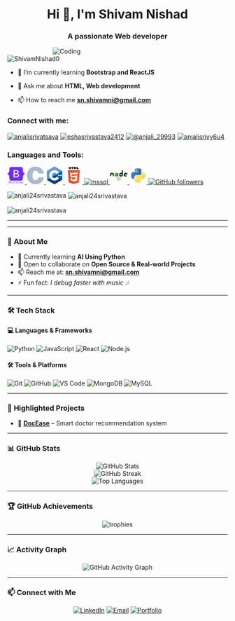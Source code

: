 <h1 align="center">Hi 👋, I'm Shivam Nishad</h1>
<h3 align="center">A passionate Web developer</h3>
<img align="right" alt="Coding" width="400" src="https://cdn.dribbble.com/users/1162077/screenshots/3848914/programmer.gif"

<p align="left"> <img src="https://komarev.com/ghpvc/?username=ShivamNishad0&label=Profile%20views&color=0e75b6&style=flat" alt="ShivamNishad0" /> </p>

- 🌱 I’m currently learning **Bootstrap and ReactJS**

- 💬 Ask me about **HTML, Web development**

- 📫 How to reach me **sn.shivamni@gmail.com**

<h3 align="left">Connect with me:</h3>
<p align="left">
<a href="https://www.linkedin.com/in/anjali-srivastava-650b12231/" target="blank"><img align="center" src="https://raw.githubusercontent.com/rahuldkjain/github-profile-readme-generator/master/src/images/icons/Social/linked-in-alt.svg" alt="anjalisrivatsava" height="30" width="40" /></a>
<a href="https://instagram.com/eshasrivastava2412" target="blank"><img align="center" src="https://raw.githubusercontent.com/rahuldkjain/github-profile-readme-generator/master/src/images/icons/Social/instagram.svg" alt="eshasrivastava2412" height="30" width="40" /></a>
<a href="https://www.hackerrank.com/ANJALI_29993" target="blank"><img align="center" src="https://raw.githubusercontent.com/rahuldkjain/github-profile-readme-generator/master/src/images/icons/Social/hackerrank.svg" alt="@anjali_29993" height="30" width="40" /></a>
<a href="https://auth.geeksforgeeks.org/user/anjalisrivy6u4" target="blank"><img align="center" src="https://raw.githubusercontent.com/rahuldkjain/github-profile-readme-generator/master/src/images/icons/Social/geeks-for-geeks.svg" alt="anjalisrivy6u4" height="30" width="40" /></a>
</p>

<h3 align="left">Languages and Tools:</h3>
<p align="left"> <a href="https://getbootstrap.com" target="_blank" rel="noreferrer"> <img src="https://raw.githubusercontent.com/devicons/devicon/master/icons/bootstrap/bootstrap-plain-wordmark.svg" alt="bootstrap" width="40" height="40"/> </a> <a href="https://www.cprogramming.com/" target="_blank" rel="noreferrer"> <img src="https://raw.githubusercontent.com/devicons/devicon/master/icons/c/c-original.svg" alt="c" width="40" height="40"/> </a> <a href="https://www.w3schools.com/cpp/" target="_blank" rel="noreferrer"> <img src="https://raw.githubusercontent.com/devicons/devicon/master/icons/cplusplus/cplusplus-original.svg" alt="cplusplus" width="40" height="40"/> </a> <a href="https://www.w3.org/html/" target="_blank" rel="noreferrer"> <img src="https://raw.githubusercontent.com/devicons/devicon/master/icons/html5/html5-original-wordmark.svg" alt="html5" width="40" height="40"/> </a> <a href="https://www.microsoft.com/en-us/sql-server" target="_blank" rel="noreferrer"> <img src="https://www.svgrepo.com/show/303229/microsoft-sql-server-logo.svg" alt="mssql" width="40" height="40"/> </a> <a href="https://nodejs.org" target="_blank" rel="noreferrer"> <img src="https://raw.githubusercontent.com/devicons/devicon/master/icons/nodejs/nodejs-original-wordmark.svg" alt="nodejs" width="40" height="40"/> </a> <a href="https://www.python.org" target="_blank" rel="noreferrer"> <img src="https://raw.githubusercontent.com/devicons/devicon/master/icons/python/python-original.svg" alt="python" width="40" height="40"/> </a> 
<a href="https://github.com/ShivamNishad0?tab=followers"><img src="https://img.shields.io/github/followers/ShivamNishad0?label=Followers&style=social" alt="GitHub followers"></a></p>

<p><img align="left" src="https://github-readme-stats.vercel.app/api/top-langs?username=anjali24srivastava&show_icons=true&locale=en&layout=compact" alt="anjali24srivastava" /></p>

<p>&nbsp;<img align="center" src="https://github-readme-stats.vercel.app/api?username=anjali24srivastava&show_icons=true&locale=en" alt="anjali24srivastava" /></p>

<p><img align="center" src="https://github-readme-streak-stats.herokuapp.com/?user=anjali24srivastava&" alt="anjali24srivastava" /></p>


---

<p align="center">
  
</p>

---

### 🚀 **About Me**  
- 🌱 Currently learning **AI Using Python**  
- 👯 Open to collaborate on **Open Source & Real-world Projects**  
- 📫 Reach me at: **sn.shivamni@gmail.com**  
- ⚡ Fun fact: *I debug faster with music 🎶*  

---

### 🛠️ **Tech Stack**  
#### **💻 Languages & Frameworks**
![Python](https://img.shields.io/badge/Python-3776AB?style=for-the-badge&logo=python&logoColor=white)
![JavaScript](https://img.shields.io/badge/JavaScript-F7DF1E?style=for-the-badge&logo=javascript&logoColor=black)
![React](https://img.shields.io/badge/React-20232A?style=for-the-badge&logo=react&logoColor=61DAFB)
![Node.js](https://img.shields.io/badge/Node.js-43853D?style=for-the-badge&logo=node.js&logoColor=white)

#### **🛠️ Tools & Platforms**
![Git](https://img.shields.io/badge/Git-F05032?style=for-the-badge&logo=git&logoColor=white)
![GitHub](https://img.shields.io/badge/GitHub-181717?style=for-the-badge&logo=github&logoColor=white)
![VS Code](https://img.shields.io/badge/VS%20Code-007ACC?style=for-the-badge&logo=visual-studio-code&logoColor=white)
![MongoDB](https://img.shields.io/badge/MongoDB-4EA94B?style=for-the-badge&logo=mongodb&logoColor=white)
![MySQL](https://img.shields.io/badge/MySQL-005C84?style=for-the-badge&logo=mysql&logoColor=white)

---

### 📂 **Highlighted Projects**
- 🏥 [**DocEase**](https://github.com/ShivamNishad0/DocEase) – Smart doctor recommendation system  
 

---

### 📊 **GitHub Stats**
<p align="center">
  <img src="https://github-readme-stats.vercel.app/api?username=ShivamNishad0&show_icons=true&theme=radical" alt="GitHub Stats" />
  <br />
  <img src="https://github-readme-streak-stats.herokuapp.com/?user=ShivamNishad0&theme=radical" alt="GitHub Streak" />
  <br />
  <img src="https://github-readme-stats.vercel.app/api/top-langs/?username=ShivamNishad0&layout=compact&theme=radical" alt="Top Languages" />
</p>

---

### 🏆 **GitHub Achievements**
<p align="center">
  <img src="https://github-profile-trophy.vercel.app/?username=ShivamNishad0&theme=radical&no-frame=false&no-bg=false&margin-w=4" alt="trophies"/>
</p>

---

### 📈 **Activity Graph**
<p align="center">
  <img src="https://github-readme-activity-graph.vercel.app/graph?username=ShivamNishad0&theme=react-dark" alt="GitHub Activity Graph" />
</p>

---

### 📫 **Connect with Me**
<p align="center">
  <a href="https://www.linkedin.com/in/sn-shivam" target="_blank"><img src="https://img.shields.io/badge/LinkedIn-0A66C2?style=for-the-badge&logo=linkedin&logoColor=white" alt="LinkedIn"></a>
  <a href="mailto:sn.shivamni@gmail.com"><img src="https://img.shields.io/badge/Email-D14836?style=for-the-badge&logo=gmail&logoColor=white" alt="Email"></a>
  <a href="https://shivamnishad0.github.io" target="_blank"><img src="https://img.shields.io/badge/Portfolio-FF5722?style=for-the-badge&logo=firefox&logoColor=white" alt="Portfolio"></a>
</p>
